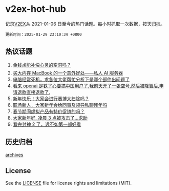 # v2ex-hot-hub

 记录[V2EX](https://www.v2ex.com/)从 2021-01-06 日至今的热门话题。每小时抓取一次数据，按天[归档](archives)。

`更新时间：2025-01-29 23:10:34 +0800`

## 热议话题

1. [金钱💰能补偿心灵的空洞吗？](https://www.v2ex.com/t/1108266)
1. [买大内存 MacBook 的一个意外好处——私人 AI 服务器](https://www.v2ex.com/t/1108245)
1. [电脑经常死机，求各位大佬帮忙分析下是哪个部件出问题了](https://www.v2ex.com/t/1108240)
1. [看来 openai 是铁了心要搞中国用户了,我前天开了一张空号,然后被降智后,申请退款直接退款了.](https://www.v2ex.com/t/1108268)
1. [新年快乐！大家会进行赛博大扫除吗？](https://www.v2ex.com/t/1108248)
1. [职场新人，大家新年会给同事及领导私聊拜年吗](https://www.v2ex.com/t/1108258)
1. [春节期间虚拟产品有特价促销的吗？](https://www.v2ex.com/t/1108246)
1. [大家新年好, 凌晨 3 点被攻击了...求助](https://www.v2ex.com/t/1108257)
1. [看完封神 2 了，远不如第一部好看](https://www.v2ex.com/t/1108274)

## 历史归档

[archives](archives)

## License

See the [LICENSE](LICENSE) file for license rights and limitations (MIT).
